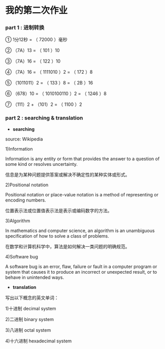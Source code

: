 # **我的第二次作业**

### part 1 : 进制转换
① 1分12秒 = （ 72000 ）毫秒

② （7A）13 = （ 101 ）10

③ （7A）16 = （ 122 ）10 

④ （7A）16 = （ 1111010 ）2 = （ 172 ）8 

⑤ （1011011）2 = （ 133 ）8 = （ 2B ）16 

⑥ （678）10 = （ 1010100110 ）2 = （ 1246 ）8 

⑦ （111）2 + （101）2 = （ 1100 ）2


### part 2 : searching & translation

* **searching**

source: Wikipedia

1)Information

Information is any entity or form that provides the answer to a question of some kind or resolves uncertainty.

信息是为某种问题提供答案或解决不确定性的某种实体或形式。

2)Positional notation

Positional notation or place-value notation is a method of representing or encoding numbers. 

位置表示法或位置值表示法是表示或编码数字的方法。


3)Algorithm

In mathematics and computer science, an algorithm  is an unambiguous specification of how to solve a class of problems. 

在数学和计算机科学中，算法是如何解决一类问题的明确规范。

4)Software bug

A software bug is an error, flaw, failure or fault in a computer program or system that causes it to produce an incorrect or unexpected result, or to behave in unintended ways. 

* **translation**

写出以下概念的英文单词：

1)十进制    decimal system

2)二进制    binary system

3)八进制    octal system

4)十六进制  hexadecimal system
